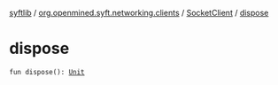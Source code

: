 [syftlib](../../index.md) / [org.openmined.syft.networking.clients](../index.md) / [SocketClient](index.md) / [dispose](./dispose.md)

# dispose

`fun dispose(): `[`Unit`](https://kotlinlang.org/api/latest/jvm/stdlib/kotlin/-unit/index.html)